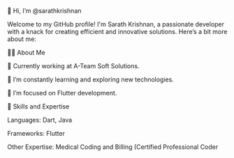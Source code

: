 👋 Hi, I’m @sarathkrishnan

Welcome to my GitHub profile! I'm Sarath Krishnan, a passionate developer with a knack for creating efficient and innovative solutions. Here’s a bit more about me:

🧑‍💻 About Me 

💼 Currently working at A-Team Soft Solutions.

🌱 I’m constantly learning and exploring new technologies.

🔭 I’m focused on Flutter development.

🚀 Skills and Expertise

Languages: Dart, Java

Frameworks: Flutter

Other Expertise: Medical Coding and Billing (Certified Professional Coder
<!---
sarathkrishnan-ateam/sarathkrishnan-ateam is a ✨ special ✨ repository because its `README.md` (this file) appears on your GitHub profile.
You can click the Preview link to take a look at your changes.
--->
